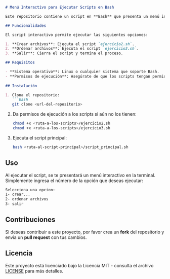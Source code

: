 ```markdown
# Menú Interactivo para Ejecutar Scripts en Bash

Este repositorio contiene un script en **Bash** que presenta un menú interactivo para ejecutar diferentes tareas automatizadas. A través de este menú, el usuario puede seleccionar entre varias opciones para ejecutar scripts previamente definidos, como la creación y ordenación de archivos.

## Funcionalidades

El script interactivo permite ejecutar las siguientes opciones:

1. **Crear archivos**: Ejecuta el script `ejercicio2.sh`.
2. **Ordenar archivos**: Ejecuta el script `ejercicio3.sh`.
3. **Salir**: Cierra el script y termina el proceso.

## Requisitos

- **Sistema operativo**: Linux o cualquier sistema que soporte Bash.
- **Permisos de ejecución**: Asegúrate de que los scripts tengan permisos de ejecución.
  
## Instalación

1. Clona el repositorio:
   ```bash
   git clone <url-del-repositorio>
   ```

2. Da permisos de ejecución a los scripts si aún no los tienen:
   ```bash
   chmod +x <ruta-a-los-scripts>/ejercicio2.sh
   chmod +x <ruta-a-los-scripts>/ejercicio3.sh
   ```

3. Ejecuta el script principal:
   ```bash
   bash <ruta-al-script-principal>/script_principal.sh
   ```

## Uso

Al ejecutar el script, se te presentará un menú interactivo en la terminal. Simplemente ingresa el número de la opción que deseas ejecutar:

```bash
Selecciona una opcion:
1- crear...
2- ordenar archivos
3- salir
```

## Contribuciones

Si deseas contribuir a este proyecto, por favor crea un **fork** del repositorio y envía un **pull request** con tus cambios.

## Licencia

Este proyecto está licenciado bajo la Licencia MIT - consulta el archivo [LICENSE](LICENSE) para más detalles.
